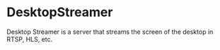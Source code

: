 # DesktopStreamer
Desktop Streamer is a server that streams the screen of the desktop in RTSP, HLS, etc.
